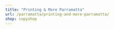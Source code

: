```yaml
---
title: "Printing & More Parramatta"
url: /parramatta/printing-and-more-parramatta/
shop: copyshop
---
```

